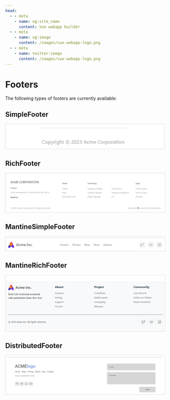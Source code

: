 ```yaml
---
head:
  - - meta
    - name: og:site_name
      content: Vue webapp builder
  - - meta
    - name: og:image
      content: /images/vue-webapp-logo.png
  - - meta
    - name: twitter:image
      content: /images/vue-webapp-logo.png
---
```

# Footers

The following types of footers are currently available:

## SimpleFooter

![image](/images/vue-webapp/footer-simple.png)

## RichFooter

![image](/images/vue-webapp/footer-rich.png)

## MantineSimpleFooter

![image](/images/vue-webapp/footer-simple-mantine.png)

## MantineRichFooter

![image](/images/vue-webapp/footer-rich-mantine.png)

## DistributedFooter

![image](/images/vue-webapp/footer-distributed.png)

<style scoped>
img {
    border: 1px solid #ddd;
}
</style>
